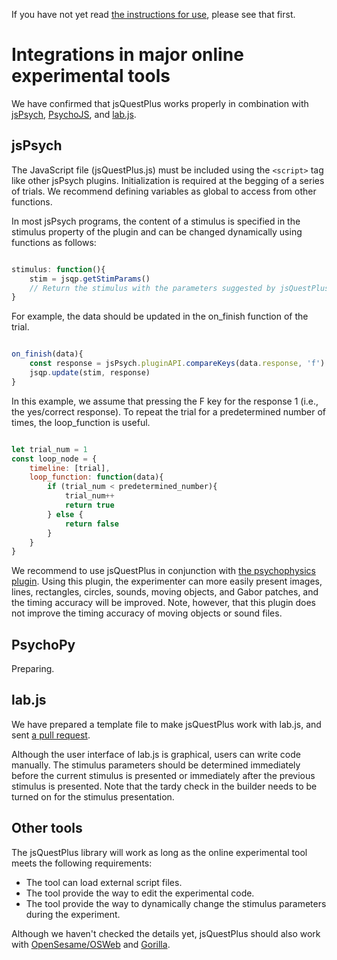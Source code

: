 If you have not yet read [the instructions for use](index.md), please see that first.

# Integrations in major online experimental tools

We have confirmed that jsQuestPlus works properly in combination with [jsPsych](https://www.jspsych.org/7.1/), [PsychoJS](https://github.com/psychopy/psychojs), and [lab.js](https://lab.js.org/).

## jsPsych

The JavaScript file (jsQuestPlus.js) must be included using the `<script>` tag like other jsPsych plugins. Initialization is required at the begging of a series of trials. We recommend defining variables as global to access from other functions. 

In most jsPsych programs, the content of a stimulus is specified in the stimulus property of the plugin and can be changed dynamically using functions as follows:

```javascript

stimulus: function(){
    stim = jsqp.getStimParams()
    // Return the stimulus with the parameters suggested by jsQuestPlus.
}

```
 
For example, the data should be updated in the on_finish function of the trial.

```javascript

on_finish(data){
    const response = jsPsych.pluginAPI.compareKeys(data.response, 'f') ? 1 : 0;
    jsqp.update(stim, response)
}

```

In this example, we assume that pressing the F key for the response 1 (i.e., the yes/correct response). To repeat the trial for a predetermined number of times, the loop_function is useful. 

```javascript

let trial_num = 1
const loop_node = {
    timeline: [trial],
    loop_function: function(data){
        if (trial_num < predetermined_number){
            trial_num++
            return true
        } else {
            return false
        }
    }
}

```
 
We recommend to use jsQuestPlus in conjunction with [the psychophysics plugin](https://jspsychophysics.hes.kyushu-u.ac.jp/). Using this plugin, the experimenter can more easily present images, lines, rectangles, circles, sounds, moving objects, and Gabor patches, and the timing accuracy will be improved. Note, however, that this plugin does not improve the timing accuracy of moving objects or sound files.

## PsychoPy

Preparing.

## lab.js
We have prepared a template file to make jsQuestPlus work with lab.js, and sent [a pull request](https://github.com/FelixHenninger/lab.js/pull/142).

Although the user interface of lab.js is graphical, users can write code manually. The stimulus parameters should be determined immediately before the current stimulus is presented or immediately after the previous stimulus is presented. Note that the tardy check in the builder needs to be turned on for the stimulus presentation. 

## Other tools

The jsQuestPlus library will work as long as the online experimental tool meets the following requirements: 
- The tool can load external script files.
- The tool provide the way to edit the experimental code.
- The tool provide the way to dynamically change the stimulus parameters during the experiment.

Although we haven't checked the details yet, jsQuestPlus should also work with [OpenSesame/OSWeb](https://osdoc.cogsci.nl/3.3/manual/osweb/osweb/) and [Gorilla](https://gorilla.sc/). 
